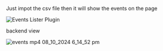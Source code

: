 Just impot the csv file then it will show the events on the page

![Events Lister Plugin](https://github.com/user-attachments/assets/f74ccd34-d5b0-41e8-9069-139baccc6868)


backend view

![events mp4 08_10_2024 6_14_52 pm](https://github.com/user-attachments/assets/9996d6fd-6407-4fd8-8306-dbc54333adbb)




